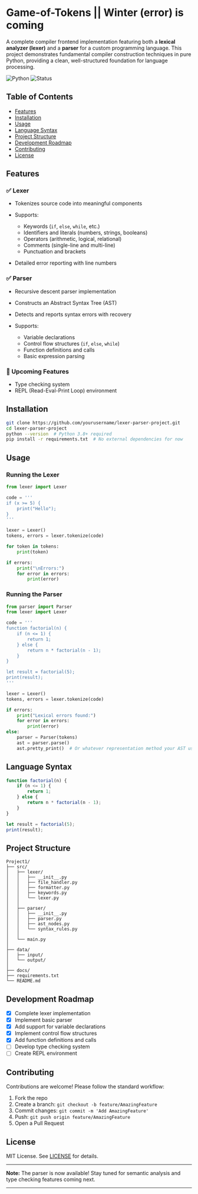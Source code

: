 # Game-of-Tokens || Winter (error) is coming

A complete compiler frontend implementation featuring both a **lexical analyzer (lexer)** and a **parser** for a custom programming language. This project demonstrates fundamental compiler construction techniques in pure Python, providing a clean, well-structured foundation for language processing.

![Python](https://img.shields.io/badge/Python-3.8+-blue.svg)
![Status](https://img.shields.io/badge/Status-In%20Development-yellow)

## Table of Contents

* [Features](#features)
* [Installation](#installation)
* [Usage](#usage)
* [Language Syntax](#language-syntax)
* [Project Structure](#project-structure)
* [Development Roadmap](#development-roadmap)
* [Contributing](#contributing)
* [License](#license)

## Features

### ✅ Lexer

* Tokenizes source code into meaningful components
* Supports:

  * Keywords (`if`, `else`, `while`, etc.)
  * Identifiers and literals (numbers, strings, booleans)
  * Operators (arithmetic, logical, relational)
  * Comments (single-line and multi-line)
  * Punctuation and brackets
* Detailed error reporting with line numbers

### ✅ Parser

* Recursive descent parser implementation
* Constructs an Abstract Syntax Tree (AST)
* Detects and reports syntax errors with recovery
* Supports:

  * Variable declarations
  * Control flow structures (`if`, `else`, `while`)
  * Function definitions and calls
  * Basic expression parsing

### 🚧 Upcoming Features

* Type checking system
* REPL (Read-Eval-Print Loop) environment

## Installation

```bash
git clone https://github.com/yourusername/lexer-parser-project.git
cd lexer-parser-project
python --version  # Python 3.8+ required
pip install -r requirements.txt  # No external dependencies for now
```

## Usage

### Running the Lexer

```python
from lexer import Lexer

code = '''
if (x >= 5) {
    print("Hello");
}
'''

lexer = Lexer()
tokens, errors = lexer.tokenize(code)

for token in tokens:
    print(token)

if errors:
    print("\nErrors:")
    for error in errors:
        print(error)
```

### Running the Parser

```python
from parser import Parser
from lexer import Lexer

code = '''
function factorial(n) {
    if (n <= 1) {
        return 1;
    } else {
        return n * factorial(n - 1);
    }
}

let result = factorial(5);
print(result);
'''

lexer = Lexer()
tokens, errors = lexer.tokenize(code)

if errors:
    print("Lexical errors found:")
    for error in errors:
        print(error)
else:
    parser = Parser(tokens)
    ast = parser.parse()
    ast.pretty_print()  # Or whatever representation method your AST uses
```

## Language Syntax

```javascript
function factorial(n) {
    if (n <= 1) {
        return 1;
    } else {
        return n * factorial(n - 1);
    }
}

let result = factorial(5);
print(result);
```

## Project Structure

```
Project1/
├── src/
│   ├── lexer/
│   │   ├── __init__.py
│   │   ├── file_handler.py
│   │   ├── formatter.py
│   │   ├── keywords.py
│   │   └── lexer.py
│   │
│   ├── parser/
│   │   ├── __init__.py
│   │   ├── parser.py
│   │   ├── ast_nodes.py
│   │   └── syntax_rules.py
│   │
│   └── main.py
│
├── data/
│   ├── input/
│   └── output/
│
├── docs/
├── requirements.txt
└── README.md
```

## Development Roadmap

* [x] Complete lexer implementation
* [x] Implement basic parser
* [x] Add support for variable declarations
* [x] Implement control flow structures
* [x] Add function definitions and calls
* [ ] Develop type checking system
* [ ] Create REPL environment

## Contributing

Contributions are welcome!
Please follow the standard workflow:

1. Fork the repo
2. Create a branch: `git checkout -b feature/AmazingFeature`
3. Commit changes: `git commit -m 'Add AmazingFeature'`
4. Push: `git push origin feature/AmazingFeature`
5. Open a Pull Request

## License

MIT License. See [LICENSE](LICENSE) for details.

---

**Note:** The parser is now available! Stay tuned for semantic analysis and type checking features coming next.

---
